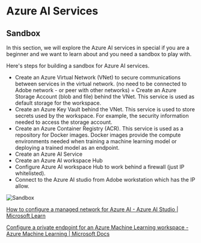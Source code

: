 # Azure AI Services

## Sandbox

In this section, we will explore the Azure AI services in special if you are a beginner and we want to learn about and you need a sandbox to play with.

Here's steps for building a sandbox for Azure AI services.

- Create an Azure Virtual Network (VNet) to secure communications between services in the virtual network. (no need to be connected to Adobe network - or peer with other networks)
= Create an Azure Storage Account (blob and file) behind the VNet. This service is used as default storage for the workspace.
- Create an Azure Key Vault behind the VNet. This service is used to store secrets used by the workspace. For example, the security information needed to access the storage account.
- Create an Azure Container Registry (ACR). This service is used as a repository for Docker images. Docker images provide the compute environments needed when training a machine learning model or deploying a trained model as an endpoint.
- Create an Azure AI Service
- Create an Azure AI workspace Hub
- Configure Azure AI workspace Hub to work behind a firewall (just IP whitelisted).
- Connect to the Azure AI studio from Adobe workstation which has the IP allow.

![Sandbox](./sandbox.png)

[How to configure a managed network for Azure AI - Azure AI Studio | Microsoft Learn](https://learn.microsoft.com/en-us/azure/ai-studio/how-to/configure-managed-network?tabs=azure-cli)

[Configure a private endpoint for an Azure Machine Learning workspace - Azure Machine Learning | Microsoft Docs](https://docs.microsoft.com/en-us/azure/machine-learning/how-to-configure-private-endpoint)